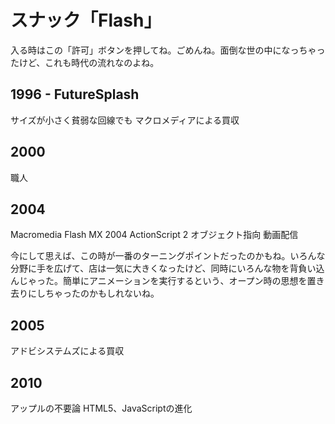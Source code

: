 # スナック「Flash」



入る時はこの「許可」ボタンを押してね。ごめんね。面倒な世の中になっちゃったけど、これも時代の流れなのよね。

## 1996 - FutureSplash

サイズが小さく貧弱な回線でも
マクロメディアによる買収

## 2000

職人

## 2004

Macromedia Flash MX 2004
ActionScript 2
オブジェクト指向
動画配信

今にして思えば、この時が一番のターニングポイントだったのかもね。いろんな分野に手を広げて、店は一気に大きくなったけど、同時にいろんな物を背負い込んじゃった。簡単にアニメーションを実行するという、オープン時の思想を置き去りにしちゃったのかもしれないね。

## 2005

アドビシステムズによる買収

## 2010

アップルの不要論
HTML5、JavaScriptの進化
<!--stackedit_data:
eyJoaXN0b3J5IjpbLTQ3NTU2NzU0OSwxOTg3NjYxNzIyLC0xMz
Y0MjA5MTc1LC0xOTc4MDU0MjIsMTI3NzI1OTI4NV19
-->